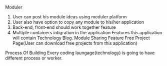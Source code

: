 Moduler
1. User can post his module ideas using moduler platform
2. User also have option to copy any module to his/her application
3. Back-end, front-end should work together feature 
4. Multiple containers intigration in the application
Features this application will contain
Technology Blog.
Module Sharing Feature
Free Project Page(User can download free projects from this application)

Process Of Building
Every coding laungage(technology) is going to have different process or worker.


